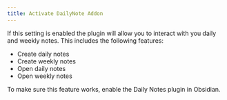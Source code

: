 ```yaml
---
title: Activate DailyNote Addon
---
```


If this setting is enabled the plugin will allow you to interact with you daily and weekly notes. This includes the following features:

- Create daily notes
- Create weekly notes
- Open daily notes
- Open weekly notes

To make sure this feature works, enable the Daily Notes plugin in Obsidian.
